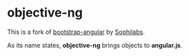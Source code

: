 # objective-ng
This is a fork of [bootstrap-angular](https://git.sophilabs.io/guidelines/bootstrap-angular) by [Sophilabs](https://sophilabs.co/).

As its name states, **objective-ng** brings objects to **angular.js**.
